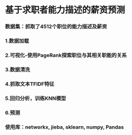 # 基于求职者能力描述的薪资预测

### 数据集：抓取了4512个职位的能力描述及薪资

### 1.数据加载
### 2.可视化-使用PageRank探索职位与其相关职能的关系
### 3.数据清洗
### 4.抓取文本TFIDF特征
### 5.回归分析，训练KNN模型
### 6.预测

### 使用库：networkx, jieba, sklearn, numpy, Pandas
